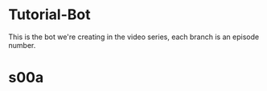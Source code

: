 # Tutorial-Bot
This is the bot we're creating in the video series, each branch is an episode number.
# s00a
